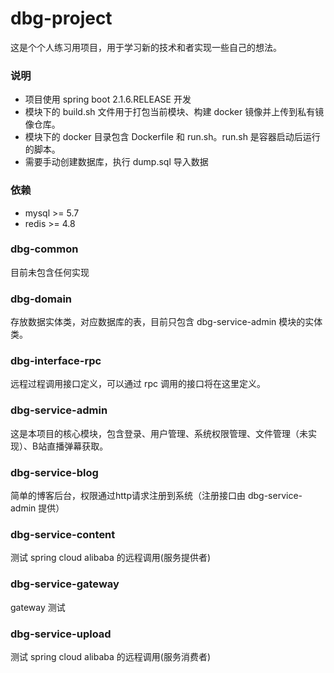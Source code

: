 # dbg-project
这是个个人练习用项目，用于学习新的技术和者实现一些自己的想法。

### 说明
* 项目使用 spring boot 2.1.6.RELEASE 开发
* 模块下的 build.sh 文件用于打包当前模块、构建 docker 镜像并上传到私有镜像仓库。
* 模块下的 docker 目录包含 Dockerfile 和 run.sh。run.sh 是容器启动后运行的脚本。
* 需要手动创建数据库，执行 dump.sql 导入数据

### 依赖
* mysql >= 5.7
* redis >= 4.8

### dbg-common
目前未包含任何实现

### dbg-domain
存放数据实体类，对应数据库的表，目前只包含 dbg-service-admin 模块的实体类。

### dbg-interface-rpc
远程过程调用接口定义，可以通过 rpc 调用的接口将在这里定义。

### dbg-service-admin
这是本项目的核心模块，包含登录、用户管理、系统权限管理、文件管理（未实现）、B站直播弹幕获取。

### dbg-service-blog
简单的博客后台，权限通过http请求注册到系统（注册接口由 dbg-service-admin 提供）

### dbg-service-content
测试 spring cloud alibaba 的远程调用(服务提供者)

### dbg-service-gateway
gateway 测试

### dbg-service-upload
测试 spring cloud alibaba 的远程调用(服务消费者)